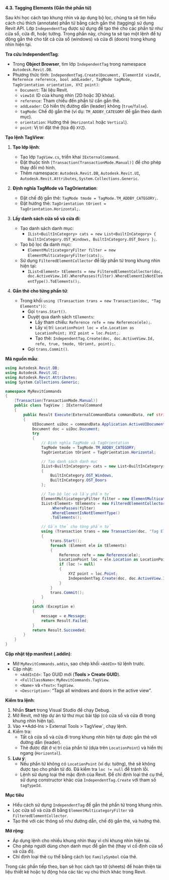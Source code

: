 **4.3. Tagging Elements (Gắn thẻ phần tử)**  

Sau khi học cách tạo khung nhìn và áp dụng bộ lọc, chúng ta sẽ tìm hiểu cách chú thích (annotate) phần tử bằng cách gắn thẻ (tagging) sử dụng Revit API. Lớp `IndependentTag` được sử dụng để tạo thẻ cho các phần tử như cửa sổ, cửa đi, hoặc tường. Trong phần này, chúng ta sẽ tạo một lệnh để tự động gắn thẻ cho tất cả cửa sổ (windows) và cửa đi (doors) trong khung nhìn hiện tại.

**Tra cứu IndependentTag**:  
- Trong **Object Browser**, tìm lớp `IndependentTag` trong namespace `Autodesk.Revit.DB`.  
- Phương thức tĩnh: `IndependentTag.Create(Document, ElementId viewId, Reference reference, bool addLeader, TagMode tagMode, TagOrientation orientation, XYZ point)`:  
  - `Document`: Tài liệu Revit.  
  - `viewId`: ID của khung nhìn (2D hoặc 3D khóa).  
  - `reference`: Tham chiếu đến phần tử cần gắn thẻ.  
  - `addLeader`: Có hiển thị đường dẫn (leader) không (`true`/`false`).  
  - `tagMode`: Chế độ gắn thẻ (ví dụ: `TM_ADDBY_CATEGORY` để gắn theo danh mục).  
  - `orientation`: Hướng thẻ (`Horizontal` hoặc `Vertical`).  
  - `point`: Vị trí đặt thẻ (tọa độ `XYZ`).  

**Tạo lệnh TagView**:  
1. **Tạo lớp lệnh**:  
   - Tạo lớp `TagView.cs`, triển khai `IExternalCommand`.  
   - Đặt thuộc tính `[Transaction(TransactionMode.Manual)]` để cho phép thay đổi mô hình.  
   - Thêm namespace: `Autodesk.Revit.DB`, `Autodesk.Revit.UI`, `Autodesk.Revit.Attributes`, `System.Collections.Generic`.  

2. **Định nghĩa TagMode và TagOrientation**:  
   - Đặt chế độ gắn thẻ: `TagMode tmode = TagMode.TM_ADDBY_CATEGORY;`.  
   - Đặt hướng thẻ: `TagOrientation tOrient = TagOrientation.Horizontal;`.  

3. **Lấy danh sách cửa sổ và cửa đi**:  
   - Tạo danh sách danh mục:  
     - `IList<BuiltInCategory> cats = new List<BuiltInCategory> { BuiltInCategory.OST_Windows, BuiltInCategory.OST_Doors };`.  
   - Tạo bộ lọc đa danh mục:  
     - `ElementMulticategoryFilter filter = new ElementMulticategoryFilter(cats);`.  
   - Sử dụng `FilteredElementCollector` để lấy phần tử trong khung nhìn hiện tại:  
     - `IList<Element> tElements = new FilteredElementCollector(doc, doc.ActiveView.Id).WherePasses(filter).WhereElementIsNotElementType().ToElements();`.  

4. **Gắn thẻ cho từng phần tử**:  
   - Trong khối `using (Transaction trans = new Transaction(doc, "Tag Elements"))`:  
     - Gọi `trans.Start()`.  
     - Duyệt qua danh sách `tElements`:  
       - Lấy tham chiếu: `Reference refe = new Reference(ele);`.  
       - Lấy vị trí: `LocationPoint loc = ele.Location as LocationPoint; XYZ point = loc.Point;`.  
       - Tạo thẻ: `IndependentTag.Create(doc, doc.ActiveView.Id, refe, true, tmode, tOrient, point);`.  
     - Gọi `trans.Commit()`.  

**Mã nguồn mẫu**:  
```csharp
using Autodesk.Revit.DB;
using Autodesk.Revit.UI;
using Autodesk.Revit.Attributes;
using System.Collections.Generic;

namespace MyRevitCommands
{
    [Transaction(TransactionMode.Manual)]
    public class TagView : IExternalCommand
    {
        public Result Execute(ExternalCommandData commandData, ref string message, ElementSet elements)
        {
            UIDocument uiDoc = commandData.Application.ActiveUIDocument;
            Document doc = uiDoc.Document;
            try
            {
                // Định nghĩa TagMode và TagOrientation
                TagMode tmode = TagMode.TM_ADDBY_CATEGORY;
                TagOrientation tOrient = TagOrientation.Horizontal;

                // Tạo danh sách danh mục
                IList<BuiltInCategory> cats = new List<BuiltInCategory>
                {
                    BuiltInCategory.OST_Windows,
                    BuiltInCategory.OST_Doors
                };

                // Tạo bộ lọc và lấy phần tử
                ElementMulticategoryFilter filter = new ElementMulticategoryFilter(cats);
                IList<Element> tElements = new FilteredElementCollector(doc, doc.ActiveView.Id)
                    .WherePasses(filter)
                    .WhereElementIsNotElementType()
                    .ToElements();

                // Gắn thẻ cho từng phần tử
                using (Transaction trans = new Transaction(doc, "Tag Elements"))
                {
                    trans.Start();
                    foreach (Element ele in tElements)
                    {
                        Reference refe = new Reference(ele);
                        LocationPoint loc = ele.Location as LocationPoint;
                        if (loc != null)
                        {
                            XYZ point = loc.Point;
                            IndependentTag.Create(doc, doc.ActiveView.Id, refe, true, tmode, tOrient, point);
                        }
                    }
                    trans.Commit();
                }
            }
            catch (Exception e)
            {
                message = e.Message;
                return Result.Failed;
            }
            return Result.Succeeded;
        }
    }
}
```

**Cập nhật tệp manifest (.addin)**:  
- Mở `MyRevitCommands.addin`, sao chép khối `<AddIn>` từ lệnh trước.  
- Cập nhật:  
  - `<AddInId>`: Tạo GUID mới (**Tools > Create GUID**).  
  - `<FullClassName>`: `MyRevitCommands.TagView`.  
  - `<Name>` và `<Text>`: `TagView`.  
  - `<Description>`: “Tags all windows and doors in the active view”.  

**Kiểm tra lệnh**:  
1. Nhấn **Start** trong Visual Studio để chạy Debug.  
2. Mở Revit, mở tệp dự án từ thư mục bài tập (có cửa sổ và cửa đi trong khung nhìn hiện tại).  
3. Vào **Add-Ins > External Tools > TagView`, chạy lệnh.  
4. Kiểm tra:  
   - Tất cả cửa sổ và cửa đi trong khung nhìn hiện tại được gắn thẻ với đường dẫn (leader).  
   - Thẻ được đặt ở vị trí của phần tử (dựa trên `LocationPoint`) và hiển thị ngang (`Horizontal`).  
5. **Lưu ý**:  
   - Nếu phần tử không có `LocationPoint` (ví dụ: tường), thẻ sẽ không được tạo cho phần tử đó. Đã kiểm tra `loc != null` để tránh lỗi.  
   - Lệnh sử dụng loại thẻ mặc định của Revit. Để chỉ định loại thẻ cụ thể, sử dụng constructor khác của `IndependentTag.Create` với tham số `tagTypeId`.  

**Mục tiêu**  
- Hiểu cách sử dụng `IndependentTag` để gắn thẻ phần tử trong khung nhìn.  
- Lọc cửa sổ và cửa đi bằng `ElementMulticategoryFilter` và `FilteredElementCollector`.  
- Tạo thẻ với các thông số như đường dẫn, chế độ gắn thẻ, và hướng thẻ.  

**Mở rộng**:  
- Áp dụng lệnh cho nhiều khung nhìn thay vì chỉ khung nhìn hiện tại.  
- Cho phép người dùng chọn danh mục để gắn thẻ (thay vì cố định cửa sổ và cửa đi).  
- Chỉ định loại thẻ cụ thể bằng cách lọc `FamilySymbol` của thẻ.  

Trong các phần tiếp theo, bạn sẽ học cách tạo tờ (sheets) để hoàn thiện tài liệu thiết kế hoặc tự động hóa các tác vụ chú thích khác trong Revit.